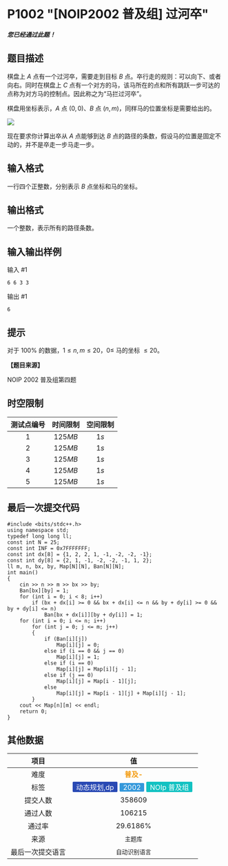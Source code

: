 # P1002 "[NOIP2002 普及组] 过河卒"
***您已经通过此题！***

## 题目描述

棋盘上 $A$ 点有一个过河卒，需要走到目标 $B$ 点。卒行走的规则：可以向下、或者向右。同时在棋盘上 $C$ 点有一个对方的马，该马所在的点和所有跳跃一步可达的点称为对方马的控制点。因此称之为“马拦过河卒”。

棋盘用坐标表示，$A$ 点 $(0, 0)$、$B$ 点 $(n, m)$，同样马的位置坐标是需要给出的。

![](https://cdn.luogu.com.cn/upload/image_hosting/vg6k477j.png)

现在要求你计算出卒从 $A$ 点能够到达 $B$ 点的路径的条数，假设马的位置是固定不动的，并不是卒走一步马走一步。

## 输入格式

一行四个正整数，分别表示 $B$ 点坐标和马的坐标。

## 输出格式

一个整数，表示所有的路径条数。

## 输入输出样例

输入 #1
```
6 6 3 3
```
输出 #1
```
6
```

## 提示

对于 $100 \%$ 的数据，$1 \le n, m \le 20$，$0 \le$ 马的坐标 $\le 20$。

**【题目来源】**

NOIP 2002 普及组第四题

## 时空限制
|测试点编号|时间限制|空间限制|
|:---:|:---:|:---:|
|$1$|$125MB$|$1s$|
|$2$|$125MB$|$1s$|
|$3$|$125MB$|$1s$|
|$4$|$125MB$|$1s$|
|$5$|$125MB$|$1s$|

## 最后一次提交代码

```
#include <bits/stdc++.h>
using namespace std;
typedef long long ll;
const int N = 25;
const int INF = 0x7FFFFFFF;
const int dx[8] = {1, 2, 2, 1, -1, -2, -2, -1};
const int dy[8] = {2, 1, -1, -2, -2, -1, 1, 2};
ll m, n, bx, by, Map[N][N], Ban[N][N];
int main()
{
    cin >> n >> m >> bx >> by;
    Ban[bx][by] = 1;
    for (int i = 0; i < 8; i++)
        if (bx + dx[i] >= 0 && bx + dx[i] <= n && by + dy[i] >= 0 && by + dy[i] <= n)
            Ban[bx + dx[i]][by + dy[i]] = 1;
    for (int i = 0; i <= n; i++)
        for (int j = 0; j <= m; j++)
        {
            if (Ban[i][j])
                Map[i][j] = 0;
            else if (i == 0 && j == 0)
                Map[i][j] = 1;
            else if (i == 0)
                Map[i][j] = Map[i][j - 1];
            else if (j == 0)
                Map[i][j] = Map[i - 1][j];
            else
                Map[i][j] = Map[i - 1][j] + Map[i][j - 1];
        }
    cout << Map[n][m] << endl;
    return 0;
}
```

## 其他数据

|项目|值|
|:---:|:---:|
|难度|<span style="font-weight: bold; color: #f39c11">普及-</span>|
|标签|<span style="display: inline-block; margin-right: 5px; border-radius: 2px; color: white; padding: 0px 8px; background-color: #2949b4">动态规划,dp</span><span style="display: inline-block; margin-right: 5px; border-radius: 2px; color: white; padding: 0px 8px; background-color: #3498db">2002</span><span style="display: inline-block; margin-right: 5px; border-radius: 2px; color: white; padding: 0px 8px; background-color: #13c2c2">NOIp 普及组</span>|
|提交人数|$358609$|
|通过人数|$106215$|
|通过率|$29.6186\%$|
|来源|`主题库`|
|最后一次提交语言|`自动识别语言`|

